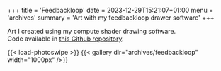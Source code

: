 +++
title = 'Feedbackloop'
date = 2023-12-29T15:21:07+01:00
menu = 'archives'
summary = 'Art with my feedbackloop drawer software'
+++

Art I created using my compute shader drawing software.  
Code available in [this Github repository](https://github.com/angelocarly/feedbackloop).

{{< load-photoswipe >}}
{{< gallery dir="archives/feedbackloop" width="1000px" />}}
